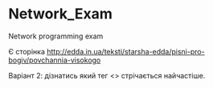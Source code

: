 # Network_Exam
Network programming exam

Є сторінка http://edda.in.ua/teksti/starsha-edda/pisni-pro-bogiv/povchannia-visokogo

Варіант 2: дізнатись який тег <> стрічається найчастіше.
